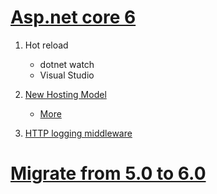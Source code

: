 # [Asp.net core 6](https://docs.microsoft.com/en-us/aspnet/core/release-notes/aspnetcore-6.0?view=aspnetcore-6.0)

1. Hot reload
    - dotnet watch
    - Visual Studio

2. [New Hosting Model](https://docs.microsoft.com/en-us/aspnet/core/migration/50-to-60?view=aspnetcore-6.0&tabs=visual-studio#new-hosting-model)

    - [More](https://docs.microsoft.com/en-us/aspnet/core/fundamentals/minimal-apis?view=aspnetcore-6.0)

3. [HTTP logging middleware](https://docs.microsoft.com/en-us/aspnet/core/release-notes/aspnetcore-6.0?view=aspnetcore-6.0#http-logging-middleware)

# [Migrate from 5.0 to 6.0](https://docs.microsoft.com/en-us/aspnet/core/migration/50-to-60?view=aspnetcore-6.0)